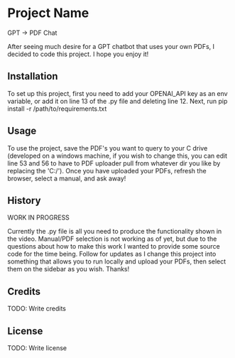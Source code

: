 # Project Name

GPT -> PDF Chat

After seeing much desire for a GPT chatbot that uses your own PDFs, I decided to code this project. I hope you enjoy it!

## Installation

To set up this project, first you need to add your OPENAI_API key as an env variable, or add it on line 13 of the .py file and deleting line 12. Next, run pip install -r /path/to/requirements.txt


## Usage

To use the project, save the PDF's you want to query to your C drive (developed on a windows machine, if you wish to change this, you can edit line 53 and 56 to have to PDF uploader pull from whatever dir you like by replacing the 'C:/'). Once you have uploaded your PDFs, refresh the browser, select a manual, and ask away!

## History

WORK IN PROGRESS

Currently the .py file is all you need to produce the functionality shown in the video. Manual/PDF selection is not working as of yet, but due to the questions about how to make this work I wanted to provide some source code for the time being. Follow for updates as I change this project into something that allows you to run locally and upload your PDFs, then select them on the sidebar as you wish. Thanks!

## Credits

TODO: Write credits

## License

TODO: Write license

